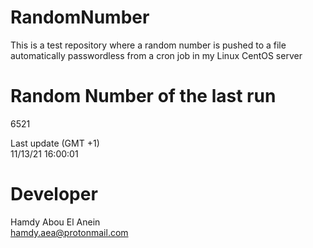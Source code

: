 # RandomNumber    
This is a test repository where a random number is pushed to a file automatically passwordless from a cron job in my Linux CentOS server    
# Random Number of the last run   
6521
      
Last update (GMT +1)    
11/13/21 16:00:01
# Developer    
Hamdy Abou El Anein   
hamdy.aea@protonmail.com

